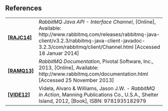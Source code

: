 ## References

<table>
<tr>
<td>
<a href="http://www.rabbitmq.com/releases/rabbitmq-java-client/v3.2.3/rabbitmq-java-client-javadoc-3.2.3/com/rabbitmq/client/Channel.html" name="RAJC14"><b>[RAJC14]</b></a>
</td>
<td><i>RabbitMQ Java API - Interface Channel</i>, [Online], Available: 
http://www.rabbitmq.com/releases/rabbitmq-java-client/v3.2.3/rabbitmq-java-client-javadoc-3.2.3/com/rabbitmq/client/Channel.html [Accessed 18 Januar 2014]</td>
</tr>

<tr>
<td><a href="http://www.rabbitmq.com/documentation.html" name="RAMQ13"><b>[RAMQ13]</b></a></td>
<td><i>RabbitMQ Documentation</i>, Pivotal Software, Inc., 2013, [Online], Available: http://www.rabbitmq.com/documentation.html [Accessed 25 November 2013]</td>
</tr>

<tr>
<td><a href="http://manning.com/videla/" name="VIDE12"><b>[VIDE12]</b></a></td>
<td>Videla, Alvaro & Williams, Jason J.W. - <i>RabbitMQ in Action</i>, Manning Publications Co., U.S.A., Shelter Island, 2012, [Book], ISBN: 9781935182979</td>
</tr>

</table>